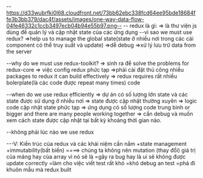 <!-- TUTORIAL -->
--https://d33wubrfki0l68.cloudfront.net/73bb62ebc338fcd64ee95bde18684ffe3b3bb379/dac4f/assets/images/one-way-data-flow-04fe46332c1ccb3497ecb04b94e55b97.png--
-- redux là gì:
=> là thư viện js dùng để quản lý và cập nhật state của các ứng dụng
--vì sao we must use redux?
=>help us to manage the global state(state ở nhiều nơi trong các cái component có thể truy suất và update)
=>dễ debug
=>xử lý lưu trữ data from the server

--why do we must use redux-toolkit?
=> sinh ra để solve the problems for redux-core
=> việc config redux phức tạp
=>phải cài đặt thủ công nhiều packages to redux it can build effectively
=> redux requires rất nhiều bolerplate(là các code được repeat many times) code


--when do we use redux efficiently
=> dự án có số lượng lớn state và các state được sử dụng ở nhiều nơi
=> state được cập nhật thường xuyên 
=> logic code cập nhật state phức tạp
=> ứng dụng có số lượng code trung bình or bigger and there are many people working together
=> cần debug và muốn xem cách state được cập nhật tại  bất kỳ khoảng thời gian nào.

--không phải lúc nào we use redux

---V: Kiến trúc của redux và các khái niệm cần nắm
+state management
+immutability(bất biến)
====> chúng ta không nên mutation (thay đổi) giá trị của mảng hay của array vì nó sẽ là
=gây ra bug hay là ui sẽ không được update correctly 
=làm cho việc viết test rất khó
=khó debug an test
=phá đi khuôn mẫu mà redux built

